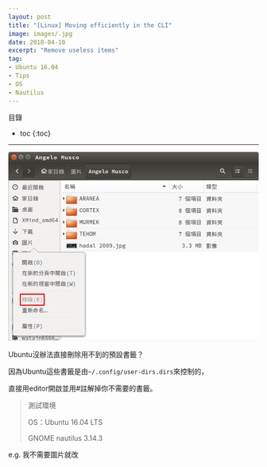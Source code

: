 ```yaml
---
layout: post
title: "[Linux] Moving efficiently in the CLI"
image: images/.jpg
date: 2018-04-10
excerpt: "Remove useless items"
tag:
- Ubuntu 16.04
- Tips
- OS
- Nautilus
---
```


目錄
* toc
{:toc}

---

![Nautilus](../images/Ubuntu-remove-items-from-Nautilus-sildbar/Nautilus1.png)

Ubuntu沒辦法直接刪除用不到的預設書籤？

因為Ubuntu這些書籤是由`~/.config/user-dirs.dirs`來控制的，

直接用editor開啟並用#註解掉你不需要的書籤。

> 測試環境
>
> OS：Ubuntu 16.04 LTS
>
> GNOME nautilus 3.14.3

e.g. 我不需要圖片就改
